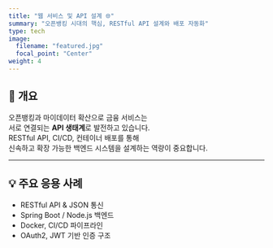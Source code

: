 ```yaml
---
title: "웹 서비스 및 API 설계 🌐"
summary: "오픈뱅킹 시대의 핵심, RESTful API 설계와 배포 자동화"
type: tech
image:
  filename: "featured.jpg"
  focal_point: "Center"
weight: 4
---
```


<!-- <div style="margin: 40px 0;">
  <img 
    src="https://images.unsplash.com/photo-1542744094-3a31f272c490?ixlib=rb-4.1.0&ixid=M3wxMjA3fDB8MHxzZWFyY2h8M3x8d2ViJTIwZGVzaWdufGVufDB8fDB8fHwy&auto=format&fit=crop&q=60&w=1200"
    alt="ai 이미지" 
    style="max-width: 100%; border-radius: 10px;"
  >
</div> -->

## 📌 개요  
오픈뱅킹과 마이데이터 확산으로 금융 서비스는  
서로 연결되는 **API 생태계**로 발전하고 있습니다.  
RESTful API, CI/CD, 컨테이너 배포를 통해  
신속하고 확장 가능한 백엔드 시스템을 설계하는 역량이 중요합니다.  

---

## 💡 주요 응용 사례  
- RESTful API & JSON 통신  
- Spring Boot / Node.js 백엔드  
- Docker, CI/CD 파이프라인  
- OAuth2, JWT 기반 인증 구조  

<style>
  .article-container h1,
  .article-container h2,
  .article-container h3,
  .article-container p,
  .article-container li {
    text-align: justify;
    word-break: keep-all;
  }
</style>